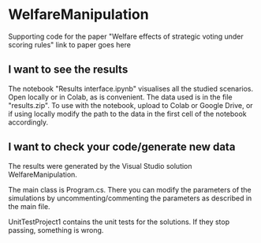 # WelfareManipulation
Supporting code for the paper "Welfare effects of strategic voting under scoring rules"
link to paper goes here

## I want to see the results
The notebook "Results interface.ipynb" visualises all the studied scenarios. Open locally or in Colab, as is convenient. The data used is in the file "results.zip". To use with the notebook, upload to Colab or Google Drive, or if using locally modify the path to the data in the first cell of the notebook accordingly.

## I want to check your code/generate new data
The results were generated by the Visual Studio solution WelfareManipulation.

The main class is Program.cs. There you can modify the parameters of the simulations by uncommenting/commenting the parameters as described in the main file.

UnitTestProject1 contains the unit tests for the solutions. If they stop passing, something is wrong.
